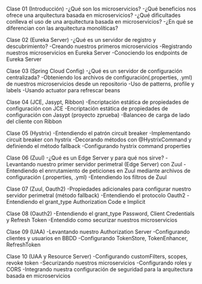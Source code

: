 Clase 01 (Introducción)
-¿Qué son los microservicios?
-¿Qué beneficios nos ofrece una arquitectura basada en microservicios?
-¿Qué dificultades conlleva el uso de una arquitectura basada en microservicios?
-¿En qué se diferencian con las arquitectura monolíticas?

Clase 02 (Eureka Server)
-¿Qué es un servidor de registro y descubrimiento?
-Creando nuestros primeros microservicios
-Registrando nuestros microservicios en Eureka Server
-Conociendo los endpoints de Eureka Server

Clase 03 (Spring Cloud Config)
-¿Qué es un servidor de configuración centralizada?
-Obteniendo los archivos de configuración(.properties, .yml) de nuestros microservicios desde un repositorio
-Uso de patterns, profile y labels
-Usando actuator para refrescar beans

Clase 04 (JCE, Jasypt, Ribbon)
-Encriptación estática de propiedades de configuración con JCE
-Encriptación estática de propiedades de configuración con Jasypt (proyecto zprueba)
-Balanceo de carga de lado del cliente con Ribbon

Clase 05 (Hystrix)
-Entendiendo el patrón circuit breaker
-Implementando circuit breaker con hystrix
-Decorando métodos con @HystrixCommand y definiendo el método fallback
-Configurando hystrix command properties

Clase 06 (Zuul)
-¿Qué es un Edge Server y para qué nos sirve?
-Levantando nuestro primer servidor perimetral (Edge Server) con Zuul
-Entendiendo el enrrutamiento de peticiones en Zuul mediante archivos de configuración (.properties, .yml)
-Entendiendo los filtros de Zuul

Clase 07 (Zuul, Oauth2)
-Propiedades adicionales para configurar nuestro servidor perimetral (método fallback)
-Entendiendo el protocolo Oauth2
-Entendiendo el grant_type Authorization Code e Implicit

Clase 08 (Oauth2)
-Entendiendo el grant_type Password, Client Credentials y Refresh Token
-Entendido como securizar nuestros microservicios

Clase 09 (UAA)
-Levantando nuestro Authorization Server
-Configurando clientes y usuarios en BBDD 
-Configurando TokenStore, TokenEnhancer, RefreshToken

Clase 10 (UAA y Resource Server)
-Configurando customFilters, scopes, revoke token
-Securizando nuestros microservicios
-Configurando roles y CORS
-Integrando nuestra configuración de seguridad para la arquitectura basada en microservicios